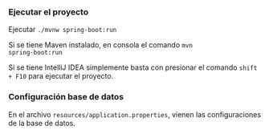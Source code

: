 ### Ejecutar el proyecto
Ejecutar <code>./mvnw spring-boot:run</code>

Si se tiene Maven instalado, en consola el comando
<code>mvn spring-boot:run</code>

Si se tiene IntelliJ IDEA simplemente basta con presionar el comando
<code>shift + F10</code> para ejecutar el proyecto.

### Configuración base de datos
En el archivo <code>resources/application.properties</code>, vienen las configuraciones de la base de datos.
